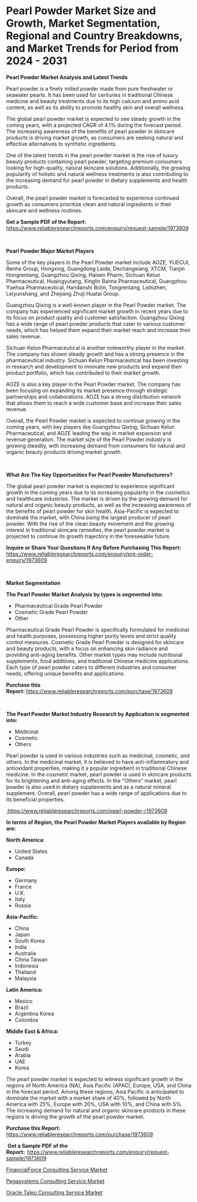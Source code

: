 <p><h1>Pearl Powder Market Size and Growth, Market Segmentation, Regional and Country Breakdowns, and Market Trends for Period from 2024 -  2031</h1></p><p><strong>Pearl Powder Market Analysis and Latest Trends</strong></p>
<p><p>Pearl powder is a finely milled powder made from pure freshwater or seawater pearls. It has been used for centuries in traditional Chinese medicine and beauty treatments due to its high calcium and amino acid content, as well as its ability to promote healthy skin and overall wellness.</p><p>The global pearl powder market is expected to see steady growth in the coming years, with a projected CAGR of 4.1% during the forecast period. The increasing awareness of the benefits of pearl powder in skincare products is driving market growth, as consumers are seeking natural and effective alternatives to synthetic ingredients.</p><p>One of the latest trends in the pearl powder market is the rise of luxury beauty products containing pearl powder, targeting premium consumers looking for high-quality, natural skincare solutions. Additionally, the growing popularity of holistic and natural wellness treatments is also contributing to the increasing demand for pearl powder in dietary supplements and health products.</p><p>Overall, the pearl powder market is forecasted to experience continued growth as consumers prioritize clean and natural ingredients in their skincare and wellness routines.</p></p>
<p><strong>Get a Sample PDF of the Report:&nbsp;</strong> <a href="https://www.reliableresearchreports.com/enquiry/request-sample/1973609">https://www.reliableresearchreports.com/enquiry/request-sample/1973609</a></p>
<p>&nbsp;</p>
<p><strong>Pearl Powder Major Market Players</strong></p>
<p><p>Some of the key players in the Pearl Powder market include AOZE, YUECUI, Renhe Group, Hongxing, Guangdong Laida, Dechangxiang, XTCM, Tianjin Hongrentang, Guangzhou Qixing, Haisen Pharm, Sichuan Kelun Pharmaceutical, Huqingyutang, Xinglin Baima Pharmaceutical, Guangzhou Yuehua Pharmaceutical, Handanshi Bolin, Tongrentang, Lishizhen, Leiyunshang, and Zhejiang Zhuji Huatai Group.</p><p>Guangzhou Qixing is a well-known player in the Pearl Powder market. The company has experienced significant market growth in recent years due to its focus on product quality and customer satisfaction. Guangzhou Qixing has a wide range of pearl powder products that cater to various customer needs, which has helped them expand their market reach and increase their sales revenue.</p><p>Sichuan Kelun Pharmaceutical is another noteworthy player in the market. The company has shown steady growth and has a strong presence in the pharmaceutical industry. Sichuan Kelun Pharmaceutical has been investing in research and development to innovate new products and expand their product portfolio, which has contributed to their market growth.</p><p>AOZE is also a key player in the Pearl Powder market. The company has been focusing on expanding its market presence through strategic partnerships and collaborations. AOZE has a strong distribution network that allows them to reach a wide customer base and increase their sales revenue.</p><p>Overall, the Pearl Powder market is expected to continue growing in the coming years, with key players like Guangzhou Qixing, Sichuan Kelun Pharmaceutical, and AOZE leading the way in market expansion and revenue generation. The market size of the Pearl Powder industry is growing steadily, with increasing demand from consumers for natural and organic beauty products driving market growth.</p></p>
<p>&nbsp;</p>
<p><strong>What Are The Key Opportunities For Pearl Powder Manufacturers?</strong></p>
<p><p>The global pearl powder market is expected to experience significant growth in the coming years due to its increasing popularity in the cosmetics and healthcare industries. The market is driven by the growing demand for natural and organic beauty products, as well as the increasing awareness of the benefits of pearl powder for skin health. Asia-Pacific is expected to dominate the market, with China being the largest producer of pearl powder. With the rise of the clean beauty movement and the growing interest in traditional skincare remedies, the pearl powder market is projected to continue its growth trajectory in the foreseeable future.</p></p>
<p><strong>Inquire or Share Your Questions If Any Before Purchasing This Report:</strong> <a href="https://www.reliableresearchreports.com/enquiry/pre-order-enquiry/1973609">https://www.reliableresearchreports.com/enquiry/pre-order-enquiry/1973609</a></p>
<p>&nbsp;</p>
<p><strong>Market Segmentation</strong></p>
<p><strong>The Pearl Powder Market Analysis by types is segmented into:</strong></p>
<p><ul><li>Pharmaceutical Grade Pearl Powder</li><li>Cosmetic Grade Pearl Powder</li><li>Other</li></ul></p>
<p><p>Pharmaceutical Grade Pearl Powder is specifically formulated for medicinal and health purposes, possessing higher purity levels and strict quality control measures. Cosmetic Grade Pearl Powder is designed for skincare and beauty products, with a focus on enhancing skin radiance and providing anti-aging benefits. Other market types may include nutritional supplements, food additives, and traditional Chinese medicine applications. Each type of pearl powder caters to different industries and consumer needs, offering unique benefits and applications.</p></p>
<p><strong>Purchase this Report:&nbsp;</strong><a href="https://www.reliableresearchreports.com/purchase/1973609">https://www.reliableresearchreports.com/purchase/1973609</a></p>
<p>&nbsp;</p>
<p><strong>The Pearl Powder Market Industry Research by Application is segmented into:</strong></p>
<p><ul><li>Medicinal</li><li>Cosmetic</li><li>Others</li></ul></p>
<p><p>Pearl powder is used in various industries such as medicinal, cosmetic, and others. In the medicinal market, it is believed to have anti-inflammatory and antioxidant properties, making it a popular ingredient in traditional Chinese medicine. In the cosmetic market, pearl powder is used in skincare products for its brightening and anti-aging effects. In the "Others" market, pearl powder is also used in dietary supplements and as a natural mineral supplement. Overall, pearl powder has a wide range of applications due to its beneficial properties.</p></p>
<p><a href="https://www.reliableresearchreports.com/pearl-powder-r1973609">&nbsp;https://www.reliableresearchreports.com/pearl-powder-r1973609</a></p>
<p><strong>In terms of Region, the Pearl Powder Market Players available by Region are:</strong></p>
<p>
    <p> <strong> North America: </strong>
        <ul>
            <li>United States</li>
            <li>Canada</li>
        </ul>
        </p> 
    <p> <strong> Europe: </strong>
        <ul>
            <li>Germany</li>
            <li>France</li>
            <li>U.K.</li>
            <li>Italy</li>
            <li>Russia</li>
        </ul>
        </p> 
    <p> <strong> Asia-Pacific: </strong>
        <ul>
            <li>China</li>
            <li>Japan</li>
            <li>South Korea</li>
            <li>India</li>
            <li>Australia</li>
            <li>China Taiwan</li>
            <li>Indonesia</li>
            <li>Thailand</li>
            <li>Malaysia</li>
        </ul>
        </p> 
    <p> <strong> Latin America: </strong>
        <ul>
            <li>Mexico</li>
            <li>Brazil</li>
            <li>Argentina Korea</li>
            <li>Colombia</li>
        </ul>
        </p> 
    <p> <strong> Middle East & Africa: </strong>
        <ul>
            <li>Turkey</li>
            <li>Saudi</li>
            <li>Arabia</li>
            <li>UAE</li>
            <li>Korea</li>
        </ul>
    </p>
    </p>
<p><p>The pearl powder market is expected to witness significant growth in the regions of North America (NA), Asia Pacific (APAC), Europe, USA, and China in the forecast period. Among these regions, Asia Pacific is anticipated to dominate the market with a market share of 40%, followed by North America with 25%, Europe with 20%, USA with 10%, and China with 5%. The increasing demand for natural and organic skincare products in these regions is driving the growth of the pearl powder market.</p></p>
<p><strong>Purchase this Report: </strong><a href="https://www.reliableresearchreports.com/purchase/1973609">https://www.reliableresearchreports.com/purchase/1973609</a></p>
<p>&nbsp;<strong>Get a Sample PDF of the Report:&nbsp;&nbsp;</strong><a href="https://www.reliableresearchreports.com/enquiry/request-sample/1973609">https://www.reliableresearchreports.com/enquiry/request-sample/1973609</a></p>
<p><strong></strong></p>
<p><p><a href="https://github.com/HenrietteMills1/Market-Research-Report-List-2/blob/main/financialforce-consulting-service-market.md">FinancialForce Consulting Service Market</a></p><p><a href="https://github.com/marthawweekle/Market-Research-Report-List-2/blob/main/pegasystems-consulting-service-market.md">Pegasystems Consulting Service Market</a></p><p><a href="https://github.com/SheilaBruen2023/Market-Research-Report-List-2/blob/main/oracle-taleo-consulting-service-market.md">Oracle Taleo Consulting Service Market</a></p></p>
